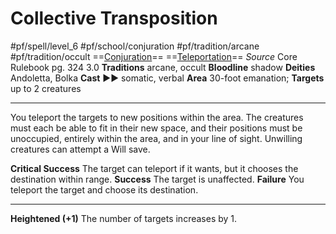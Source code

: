 # Collective Transposition
#pf/spell/level_6 #pf/school/conjuration #pf/tradition/arcane #pf/tradition/occult
==[Conjuration](../../../Traits/Conjuration.md)== ==[Teleportation](../../../Traits/Teleportation.md)==
*Source* Core Rulebook pg. 324 3.0
**Traditions** arcane, occult
**Bloodline** shadow
**Deities** Andoletta, Bolka
**Cast** ►► somatic, verbal
**Area** 30-foot emanation; **Targets** up to 2 creatures

---
You teleport the targets to new positions within the area. The creatures must each be able to fit in their new space, and their positions must be unoccupied, entirely within the area, and in your line of sight. Unwilling creatures can attempt a Will save.

**Critical Success** The target can teleport if it wants, but it chooses the destination within range.
**Success** The target is unaffected.
**Failure** You teleport the target and choose its destination.

<hr>

**Heightened (+1)** The number of targets increases by 1.